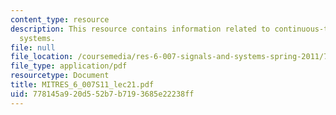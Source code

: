 ```yaml
---
content_type: resource
description: This resource contains information related to continuous-time second-order
  systems.
file: null
file_location: /coursemedia/res-6-007-signals-and-systems-spring-2011/778145a920d552b7b7193685e22238ff_MITRES_6_007S11_lec21.pdf
file_type: application/pdf
resourcetype: Document
title: MITRES_6_007S11_lec21.pdf
uid: 778145a9-20d5-52b7-b719-3685e22238ff
---
```

